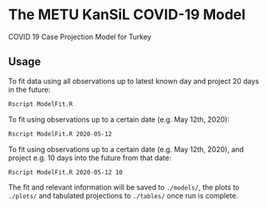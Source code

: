 # The METU KanSiL COVID-19 Model
COVID 19 Case Projection Model for Turkey

## Usage

To fit data using all observations up to latest known day and project 20 days in the future: 
```sh
Rscript ModelFit.R
```

To fit using observations up to a certain date (e.g. May 12th, 2020):

```sh
Rscript ModelFit.R 2020-05-12
```

To fit using observations up to a certain date (e.g. May 12th, 2020), and project e.g. 10 days into the future from that date:

```sh
Rscript ModelFit.R 2020-05-12 10
```

The fit and relevant information will be saved to `./models/`, the plots to `./plots/` and tabulated projections to `./tables/` once run is complete.
